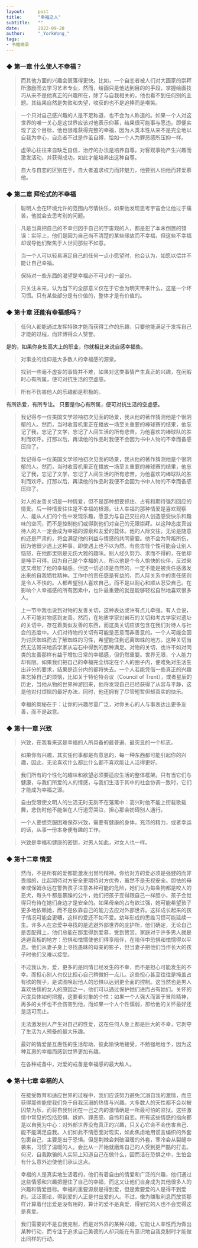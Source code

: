 ```yaml
---
layout:     post
title:      "幸福之人"
subtitle:   ""
date:       2022-09-20
author:     "_YorkWong_"
tags:
- 书籍摘录
---
```


### ◆ 第一章 什么使人不幸福？

> 而其他方面的兴趣会衰落得更快。比如，一个自恋者被人们对大画家的崇拜所激励而去学习艺术专业，然而，绘画只是他达到目的的手段，掌握绘画技巧从来不是他真正的兴趣所在，除了与自我相关的，他也看不到任何别的主题。其结果自然是失败和失望，收获的也不是追捧而是嘲笑。

> 一个只对自己感兴趣的人是不足称道，也不会为人称道的。如果一个人对这世界的唯一关心是这世界应该对他表示仰慕，结果很可能事与愿违。即便实现了这个目标，他也很难获得完整的幸福，因为人类本性从来不是完全地以自我为中心，自恋者不过是作茧自缚，恰如一个人为罪恶感所压抑一样。

> 虚荣心往往来自缺乏自信，治疗的办法是培养自尊。对客观事物产生兴趣而激发活动，并获得成功，如此才能培养出这种自尊。

> 自大与自恋的区别在于，自大者追求权力而非魅力，他要别人怕他而非爱慕他。

### ◆ 第二章 拜伦式的不幸福

> 聪明人会在环境允许的范围内尽情快乐，如果他发现思考宇宙会让他过于痛苦，他就会去思考别的问题。

> 凡是当真把自己的不幸归因于自己的宇宙观的人，都是犯了本末倒置的错误：实际上，他们是因为自己尚不清楚的某些缘故而不幸福，但这些不幸福却误导他们聚焦于人世间那些不如意。

> 当一个人可以轻易满足自己的任何一点小愿望时，他会认为，如愿以偿并不能让自己幸福。

> 保持对一些东西的渴望是幸福必不可少的一部分。

> 只关注未来，认为当下的全部意义仅在于它会为明天带来什么，这是一个坏习惯。只有某些部分是有价值的，整体才是有价值的。

### ◆ 第十章 还能有幸福感吗？

> 任何人都能通过发挥特殊才能而获得工作的乐趣，只要他能满足于发挥自己才能的过程，而非博得众人赞誉。

是的，如果你身处高大上的职业，你就相比来说自感幸福些。
>对事业的信仰是大多数人的幸福感的源泉。

> 找到一些毫不虚妄的事情并不难，如果对这类事情产生真正的兴趣，在闲暇时心有所属，便可对抗生活的空虚感。

> 所有不伤害他人的乐趣都是积极的。

有所热爱，有所专注。
只要是你心有所属，便可对抗生活的空虚感。
>我记得与一位美国文学领袖初次见面的场景，我从他的著作猜测他是个很阴郁的人。然而，当时收音机里正在播放一场至关重要的棒球赛的结果，他忘记了我，忘记了文学，忘记了人间生活的所有悲苦，为他喜欢的棒球队的胜利而欢呼。打那以后，再读他的作品时我便不会因为书中人物的不幸而备感压抑了。

> 我记得与一位美国文学领袖初次见面的场景，我从他的著作猜测他是个很阴郁的人。然而，当时收音机里正在播放一场至关重要的棒球赛的结果，他忘记了我，忘记了文学，忘记了人间生活的所有悲苦，为他喜欢的棒球队的胜利而欢呼。打那以后，再读他的作品时我便不会因为书中人物的不幸而备感压抑了。

> 对人的友善关切是一种情爱，但不是那种想要抓住、占有和期待强烈回应的情爱。后一种情爱往往是不幸福的根源。让人幸福的那种情爱是喜欢观察人、能从人们的个性中发现乐趣，愿意为与自己交往的人创造感受快乐和趣味的空间，而不是控制他们或得到他们对自己的无限崇拜。以这种态度真诚待人的人一定会成为幸福的源泉和友爱的载体。他的人际交往，无论是随意的还是严肃的，将会满足他的利益与情感的共同需要。他不会为背叛所伤，因为他很少遇上这种事，即使遇上也不以为然。有些古怪个性可能会让别人恼怒，在他那里则是无伤大雅的趣味。别人经久努力、求而不得的，在他却是唾手可得。因为自己是个幸福的人，所以他是个令人愉快的伙伴，反过来这又增加了他的幸福感。但这一切必须是自然的，一定不能是被责任感激发出来的自我牺牲精神。工作中的责任感是有益的，而人际关系中的责任感则是令人不快的。人都希望别人喜欢自己，而不是以耐心和顺从忍受自己。在影响个人幸福感的所有因素中，也许最重要的就是能够轻松自然地喜欢很多人。

> 上一节中我也说到对物的友善关切，这种表达或许有点儿牵强。有人会说，人不可能对物感到友善。然而，在地质学家对岩石的关切和考古学家对遗址的关切中，存在着类似友善的东西，而这类关切应该包含在我们对待人与社会的态度中。人们对待物的关切有可能是恶意而非善意的。一个人可能会因为讨厌蜘蛛而去了解蜘蛛的习性，希望能住到远离蜘蛛的地方。这种关切当然无法带来地质学家从岩石中得到的那种满足。对物的关切，也许不如对同类的友善那样有益于增加日常的幸福感，但仍然重要。世界无限，个人能力却有限。如果我们把自己的幸福完全绑定在个人的圈子内，便难免对生活生出非分的要求，结果是连分内的都将失去。一个人若能凭借一些真正的兴趣来忘掉自己的烦恼，比如关于特伦特会议（Council of Trent），或者星辰的历史，当他从物的世界神游回来，他将发现自己已经获得了从容与平静，这是他对付烦恼的最好办法，同时，他还拥有了尽管短暂但却真实的快乐。

> 幸福的奥秘在于：让你的兴趣尽量广泛，对你关心的人与事表达出更多友善，而不是敌意。

### ◆ 第十一章 兴致

> 兴致，在我看来这是幸福的人所具备的最普遍、最突显的一个标志。

> 如果你有兴趣，其实任何事都是有意思的，每一种东西都可能引起你的兴趣，因此，无论喜欢什么都比什么都不喜欢能让人活得更好。

> 我们所有的个性化的趣味和欲望必须要适应生活的整体框架。只有当它们与健康，与我们所爱的人的情感，与我们生活于其中的社会协调一致时，它们才能成为幸福之源。

> 自由受限使文明人的生活无时无刻不在藩篱中：高兴时他不能上街载歌载舞，悲伤时他不能坐在人行道旁哭泣，担心那会妨碍别人通行。

> 一个人要想克服困难保存兴致，需要有健康的身体，充沛的精力，或者幸运的话，从事一份本身便有趣的工作。

> 兴致是幸福和健康的密钥，对男人如此，对女人也一样。

### ◆ 第十二章 情爱

> 然而，不是所有的爱都能激发出冒险精神。你给对方的爱必须是强健的而非畏缩的，比起期待对方安全更期待对方优秀，虽然不是无视安全。胆怯的母亲或保姆永远在警告孩子注意各种可能的危险，她们认为每条狗都是咬人的恶犬，每头牛都是暴躁的公牛，她们把孩子变得跟自己一样胆小，孩子会觉得只有待在她们身边才是安全的。如果母亲的占有欲过强，她可能希望孩子更多地依赖她，而不是依靠自己的能力去应对外部世界。这样成长起来的孩子情况可能会更糟，这样的爱还不如不爱。幼年形成的思维习惯可能延续一生。许多人在恋爱中寻找的是逃避外部世界的庇护所，他们确定，无论自己是否配得上，他们总能在那里得到爱慕，受到赞赏。家庭对于许多男人就是逃避真相的地方：恐惧和怯懦使他们得享陪伴，在陪伴中恐惧和怯懦得以平息。他们从妻子身上寻找愚昧的母亲的影子，但当妻子把他们当作长大的孩子时他们又难以接受。

> 不过我认为，爱，更多的是同情已经发生的不幸，而不是担心可能发生的不幸。而担心别人也仅比担心自己稍微好一点儿。这些担心甚至往往是掩盖占有欲的幌子，是试图唤起他人的恐惧以达到更全面的控制。这当然也是男人喜欢怯懦的女人的原因之一，他们可以通过保护她们进而占有她们。关怀的尺度具体如何把握，这要看对象的个性：如果一个人强大而富于冒险精神，再多的关怀也不会伤害到他，而如果一个人个性懦弱，那给他的关怀最好还是适可而止。

> 无法激发别人产生对自己的性爱，这在任何人身上都是巨大的不幸，它剥夺了生活为人预备的最大乐趣。

> 最好的情爱是互惠性的生活帮助，彼此愉快地接受，不勉强地给予，因为这种互惠的幸福而感到世界更加有趣。

> 在各种戒备中，对爱的戒备是幸福感的最大敌人。

### ◆ 第十七章 幸福的人

> 在接受教育和适应世界的过程中，我们应该努力避免沉溺自我的激情，而应获得那些能使我们免于自我沉溺的热情与兴趣。大多数人的天性都不会以被囚禁为乐，而将自我封闭在一己之内的激情确是一所最可怕的监狱。这些激情中常见的包括恐惧、嫉妒、罪恶感、自怜和自恋。所有这些情感的指向都是以自我为中心：对外部世界没有真正的兴趣，只关心它会不会伤害自己、能不能满足自我。人们如此不情愿面对现实，如此焦虑地用谎言编织的外套包裹自己，主要是出于恐惧。但是荆棘会刺破温暖的外套，寒冷会从裂缝中袭来，习惯了温暖的人，会比从一开始就磨炼自己的人受到更严酷的打击。何况，自我欺骗的人实际上知道自己在做什么，因而活在恐惧之中，生怕会有什么意外迫使他们承认这点。

> 幸福的人是真实地生活着的，他们有着自由的情爱和广泛的兴趣，他们通过这些情感和兴趣把握住了自己的幸福，而这又让他们自身成为其他很多人的兴趣和情爱目标。幸福的重要源泉是得到爱，但是索要爱的人是得不到爱的。泛泛而论，得到爱的人正是付出爱的人。不过，像为赚取利息而放贷那样计算着付出爱是没有用的，算计的爱不是真爱，得到它的人也不会觉得这是真爱。

> 我们需要的不是自我克制，而是对外界的某种兴趣，它能让人率性而为做出某种行动，而专注于追求自己美德的人却只能在有意识地自我克制时才能做出同样的行动。


